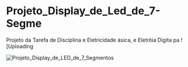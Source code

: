 # Projeto_Display_de_Led_de_7-Segme
Projeto da Tarefa de Disciplina e Eletricidade ásica, e Eletrôia Digita pa
![Uploading

![Projeto_Display_de_LED_de_7_Segmentos](https://github.com/user-attachments/assets/9eec8055-4d3a-4ee0-8d12-18627fa1eed5)
